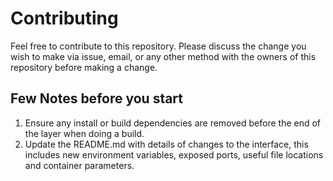 # Contributing

Feel free to contribute to this repository. Please discuss the change you wish to make via issue,
email, or any other method with the owners of this repository before making a change. 

## Few Notes before you start

1. Ensure any install or build dependencies are removed before the end of the layer when doing a 
   build.
2. Update the README.md with details of changes to the interface, this includes new environment 
   variables, exposed ports, useful file locations and container parameters.
